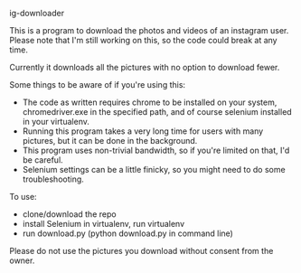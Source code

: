 ig-downloader

This is a program to download the photos and videos of an instagram user. Please note that I'm still working on this, so the code could break at any time.

Currently it downloads all the pictures with no option to download fewer.

Some things to be aware of if you're using this:
  - The code as written requires chrome to be installed on your system, chromedriver.exe in the specified path, and of course selenium installed in your virtualenv.
  - Running this program takes a very long time for users with many pictures, but it can be done in the background.
  - This program uses non-trivial bandwidth, so if you're limited on that, I'd be careful.
  - Selenium settings can be a little finicky, so you might need to do some troubleshooting.

To use:
  - clone/download the repo
  - install Selenium in virtualenv, run virtualenv
  - run download.py (python download.py in command line)

Please do not use the pictures you download without consent from the owner.